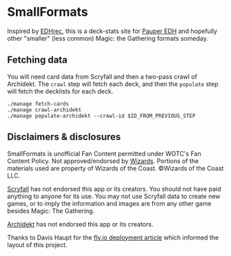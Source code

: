 # SmallFormats

Inspired by [EDHrec][edhrec], this is a deck-stats site for [Pauper EDH][pdhhomebase] and hopefully other "smaller" (less common) Magic: the Gathering formats someday.

## Fetching data

You will need card data from Scryfall and then a two-pass crawl of Archidekt.
The `crawl` step will fetch each deck, and then the `populate` step will fetch the decklists for each deck.

```shell
./manage fetch-cards
./manage crawl-archidekt
./manage populate-archidekt --crawl-id $ID_FROM_PREVIOUS_STEP
```

## Disclaimers & disclosures

SmallFormats is unofficial Fan Content permitted under WOTC's Fan Content Policy.
Not approved/endorsed by [Wizards][wotc].
Portions of the materials used are property of Wizards of the Coast.
©Wizards of the Coast LLC.

[Scryfall][scryfall] has not endorsed this app or its creators.
You should not have paid anything to anyone for its use.
You may not use Scryfall data to create new games, or to imply the information and images are from any other game besides Magic: The Gathering.

[Archidekt][archidekt] has not endorsed this app or its creators.

Thanks to Davis Haupt for the [fly.io deployment article][djangoonfly] which informed the layout of this project.

[archidekt]: https://www.archidekt.com/
[djangoonfly]: https://davi.sh/blog/2022/10/django-with-flyio/
[edhrec]: https://www.edhrec.com/
[pdhhomebase]: https://www.pdhhomebase.com/
[scryfall]: https://www.scryfall.com/
[wotc]: https://magic.wizards.com/
